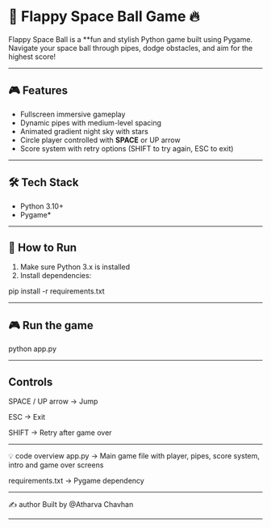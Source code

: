 # 🚀 Flappy Space Ball Game 🔥

Flappy Space Ball is a **fun and stylish Python game built using Pygame.  
Navigate your space ball through pipes, dodge obstacles, and aim for the highest score!  

----------------------------------------------------------------

## 🎮 Features

- Fullscreen immersive gameplay  
- Dynamic pipes with medium-level spacing  
- Animated gradient night sky with stars  
- Circle player controlled with **SPACE** or UP arrow  
- Score system with retry options (SHIFT to try again, ESC to exit)  

----------------------------------------------------------------

## 🛠️ Tech Stack

- Python 3.10+ 
- Pygame*  

----------------------------------------------------------------

## 📝 How to Run

1. Make sure Python 3.x is installed  
2. Install dependencies: 
 
pip install -r requirements.txt

----------------------------------------------------------------

## 🎮 Run the game

python app.py

----------------------------------------------------------------

## Controls

SPACE / UP arrow → Jump

ESC → Exit

SHIFT → Retry after game over

----------------------------------------------------------------

💡 code overview
app.py → Main game file with player, pipes, score system, intro and game over screens

requirements.txt → Pygame dependency

----------------------------------------------------------------

✍️ author
Built by @Atharva Chavhan

----------------------------------------------------------------

